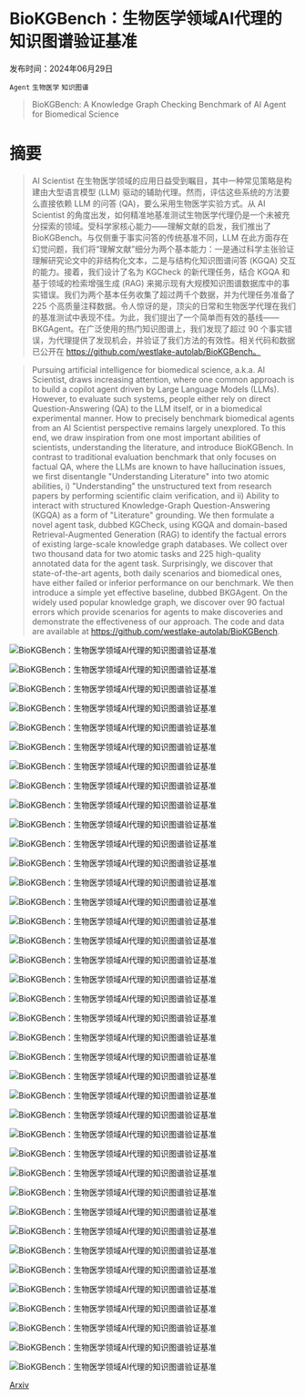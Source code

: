 # BioKGBench：生物医学领域AI代理的知识图谱验证基准

发布时间：2024年06月29日

`Agent` `生物医学` `知识图谱`

> BioKGBench: A Knowledge Graph Checking Benchmark of AI Agent for Biomedical Science

# 摘要

> AI Scientist 在生物医学领域的应用日益受到瞩目，其中一种常见策略是构建由大型语言模型 (LLM) 驱动的辅助代理。然而，评估这些系统的方法要么直接依赖 LLM 的问答 (QA)，要么采用生物医学实验方式。从 AI Scientist 的角度出发，如何精准地基准测试生物医学代理仍是一个未被充分探索的领域。受科学家核心能力——理解文献的启发，我们推出了 BioKGBench。与仅侧重于事实问答的传统基准不同，LLM 在此方面存在幻觉问题，我们将“理解文献”细分为两个基本能力：一是通过科学主张验证理解研究论文中的非结构化文本，二是与结构化知识图谱问答 (KGQA) 交互的能力。接着，我们设计了名为 KGCheck 的新代理任务，结合 KGQA 和基于领域的检索增强生成 (RAG) 来揭示现有大规模知识图谱数据库中的事实错误。我们为两个基本任务收集了超过两千个数据，并为代理任务准备了 225 个高质量注释数据。令人惊讶的是，顶尖的日常和生物医学代理在我们的基准测试中表现不佳。为此，我们提出了一个简单而有效的基线——BKGAgent。在广泛使用的热门知识图谱上，我们发现了超过 90 个事实错误，为代理提供了发现机会，并验证了我们方法的有效性。相关代码和数据已公开在 https://github.com/westlake-autolab/BioKGBench。

> Pursuing artificial intelligence for biomedical science, a.k.a. AI Scientist, draws increasing attention, where one common approach is to build a copilot agent driven by Large Language Models (LLMs). However, to evaluate such systems, people either rely on direct Question-Answering (QA) to the LLM itself, or in a biomedical experimental manner. How to precisely benchmark biomedical agents from an AI Scientist perspective remains largely unexplored. To this end, we draw inspiration from one most important abilities of scientists, understanding the literature, and introduce BioKGBench. In contrast to traditional evaluation benchmark that only focuses on factual QA, where the LLMs are known to have hallucination issues, we first disentangle "Understanding Literature" into two atomic abilities, i) "Understanding" the unstructured text from research papers by performing scientific claim verification, and ii) Ability to interact with structured Knowledge-Graph Question-Answering (KGQA) as a form of "Literature" grounding. We then formulate a novel agent task, dubbed KGCheck, using KGQA and domain-based Retrieval-Augmented Generation (RAG) to identify the factual errors of existing large-scale knowledge graph databases. We collect over two thousand data for two atomic tasks and 225 high-quality annotated data for the agent task. Surprisingly, we discover that state-of-the-art agents, both daily scenarios and biomedical ones, have either failed or inferior performance on our benchmark. We then introduce a simple yet effective baseline, dubbed BKGAgent. On the widely used popular knowledge graph, we discover over 90 factual errors which provide scenarios for agents to make discoveries and demonstrate the effectiveness of our approach. The code and data are available at https://github.com/westlake-autolab/BioKGBench.

![BioKGBench：生物医学领域AI代理的知识图谱验证基准](../../../paper_images/2407.00466/x1.png)

![BioKGBench：生物医学领域AI代理的知识图谱验证基准](../../../paper_images/2407.00466/subKG.jpg)

![BioKGBench：生物医学领域AI代理的知识图谱验证基准](../../../paper_images/2407.00466/BKGAgent.jpg)

![BioKGBench：生物医学领域AI代理的知识图谱验证基准](../../../paper_images/2407.00466/restrict_corpus_exp.png)

![BioKGBench：生物医学领域AI代理的知识图谱验证基准](../../../paper_images/2407.00466/errorcase.jpg)

![BioKGBench：生物医学领域AI代理的知识图谱验证基准](../../../paper_images/2407.00466/x2.png)

![BioKGBench：生物医学领域AI代理的知识图谱验证基准](../../../paper_images/2407.00466/x3.png)

![BioKGBench：生物医学领域AI代理的知识图谱验证基准](../../../paper_images/2407.00466/x4.png)

![BioKGBench：生物医学领域AI代理的知识图谱验证基准](../../../paper_images/2407.00466/x5.png)

![BioKGBench：生物医学领域AI代理的知识图谱验证基准](../../../paper_images/2407.00466/x7.png)

![BioKGBench：生物医学领域AI代理的知识图谱验证基准](../../../paper_images/2407.00466/x8.png)

![BioKGBench：生物医学领域AI代理的知识图谱验证基准](../../../paper_images/2407.00466/x9.png)

![BioKGBench：生物医学领域AI代理的知识图谱验证基准](../../../paper_images/2407.00466/x10.png)

![BioKGBench：生物医学领域AI代理的知识图谱验证基准](../../../paper_images/2407.00466/x11.png)

![BioKGBench：生物医学领域AI代理的知识图谱验证基准](../../../paper_images/2407.00466/x12.png)

![BioKGBench：生物医学领域AI代理的知识图谱验证基准](../../../paper_images/2407.00466/x13.png)

![BioKGBench：生物医学领域AI代理的知识图谱验证基准](../../../paper_images/2407.00466/x14.png)

![BioKGBench：生物医学领域AI代理的知识图谱验证基准](../../../paper_images/2407.00466/x15.png)

![BioKGBench：生物医学领域AI代理的知识图谱验证基准](../../../paper_images/2407.00466/x16.png)

![BioKGBench：生物医学领域AI代理的知识图谱验证基准](../../../paper_images/2407.00466/x17.png)

![BioKGBench：生物医学领域AI代理的知识图谱验证基准](../../../paper_images/2407.00466/x18.png)

![BioKGBench：生物医学领域AI代理的知识图谱验证基准](../../../paper_images/2407.00466/x19.png)

![BioKGBench：生物医学领域AI代理的知识图谱验证基准](../../../paper_images/2407.00466/x20.png)

![BioKGBench：生物医学领域AI代理的知识图谱验证基准](../../../paper_images/2407.00466/x21.png)

![BioKGBench：生物医学领域AI代理的知识图谱验证基准](../../../paper_images/2407.00466/x22.png)

![BioKGBench：生物医学领域AI代理的知识图谱验证基准](../../../paper_images/2407.00466/x23.png)

![BioKGBench：生物医学领域AI代理的知识图谱验证基准](../../../paper_images/2407.00466/x24.png)

![BioKGBench：生物医学领域AI代理的知识图谱验证基准](../../../paper_images/2407.00466/x25.png)

![BioKGBench：生物医学领域AI代理的知识图谱验证基准](../../../paper_images/2407.00466/x26.png)

![BioKGBench：生物医学领域AI代理的知识图谱验证基准](../../../paper_images/2407.00466/x27.png)

![BioKGBench：生物医学领域AI代理的知识图谱验证基准](../../../paper_images/2407.00466/x28.png)

![BioKGBench：生物医学领域AI代理的知识图谱验证基准](../../../paper_images/2407.00466/x29.png)

![BioKGBench：生物医学领域AI代理的知识图谱验证基准](../../../paper_images/2407.00466/x30.png)

![BioKGBench：生物医学领域AI代理的知识图谱验证基准](../../../paper_images/2407.00466/x31.png)

![BioKGBench：生物医学领域AI代理的知识图谱验证基准](../../../paper_images/2407.00466/x32.png)

![BioKGBench：生物医学领域AI代理的知识图谱验证基准](../../../paper_images/2407.00466/x33.png)

![BioKGBench：生物医学领域AI代理的知识图谱验证基准](../../../paper_images/2407.00466/x34.png)

![BioKGBench：生物医学领域AI代理的知识图谱验证基准](../../../paper_images/2407.00466/x35.png)

[Arxiv](https://arxiv.org/abs/2407.00466)